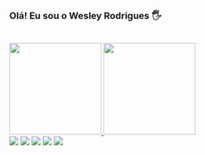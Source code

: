 ### Olá! Eu sou o Wesley Rodrigues 🖐️

<br>
<div>
  <a href="https://github.com/wesleyrsfeitosa">
  <img height="165em" src="https://github-readme-stats.vercel.app/api?username=wesleyrsfeitosa&show_icons=true&theme=dracula&include_all_commits=true&count_private=true"/>
  <img height="165em" src="https://github-readme-stats.vercel.app/api/top-langs/?username=wesleyrsfeitosa&layout=compact&langs_count=16&theme=dracula"/>
</div>
<div>
<a href="https://www.linkedin.com/in/wesley-rodrigues-dos-santos-feitosa-73765b121/" target="_blank"><img src="https://img.shields.io/badge/-LinkedIn-%230077B5?style=for-the-badge&logo=linkedin&logoColor=white" target="_blank"></a> 
 <a href = "mailto:wesleyrsfeitosa@gmail.com"><img src="https://img.shields.io/badge/Gmail-D14836?style=for-the-badge&logo=gmail&logoColor=white" target="_blank"></a>
<a href="https://t.me/wesleyrsfeitosa" target="_blank"><img src="https://img.shields.io/badge/Telegram-2CA5E0?style=for-the-badge&logo=telegram&logoColor=white" target="_blank"></a> 
  <a href="https://api.whatsapp.com/send?phone=5511976334211" target="_blank"><img src="https://img.shields.io/badge/WhatsApp-25D366?style=for-the-badge&logo=whatsapp&logoColor=white" target="_blank"></a>
  <a href="https://www.instagram.com/wesleyrsfeitosa/" target="_blank"><img src="https://img.shields.io/badge/-Instagram-%23E4405F?style=for-the-badge&logo=instagram&logoColor=white" target="_blank"></a>

</div>


